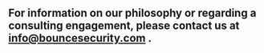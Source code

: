 ---
---

## For information on our philosophy or regarding a consulting engagement, please contact us at info@bouncesecurity.com . 
